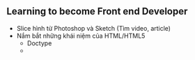 ﻿Learning to become Front end Developer
---

+ Slice hình từ Photoshop và Sketch (Tìm video, article)
+ Nắm bắt những khái niệm của HTML/HTML5
	- Doctype
	- 